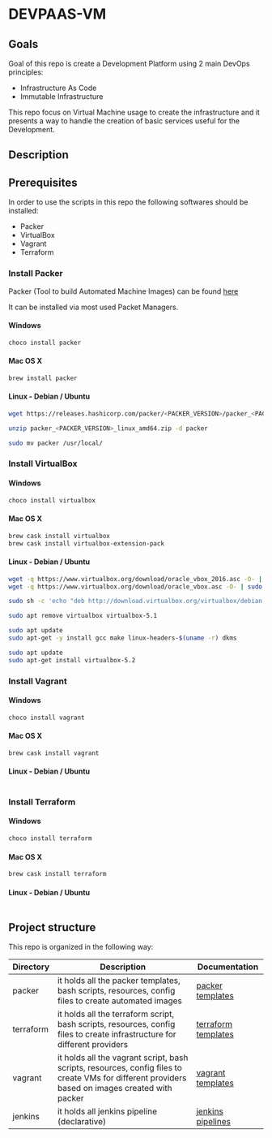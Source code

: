 # DEVPAAS-VM

## Goals
Goal of this repo is create a Development Platform using 2 main DevOps principles:
* Infrastructure As Code
* Immutable Infrastructure

This repo focus on Virtual Machine usage to create the infrastructure and it presents a way to handle the creation of basic services useful for the Development.

## Description

## Prerequisites
In order to use the scripts in this repo the following softwares should be installed:
* Packer
* VirtualBox
* Vagrant
* Terraform

### Install Packer 
Packer (Tool to build Automated Machine Images) can be found [here](https://www.packer.io)

It can be installed via most used Packet Managers.

#### Windows
```bash
choco install packer
```

#### Mac OS X
```bash
brew install packer
```

#### Linux - Debian / Ubuntu
```bash
wget https://releases.hashicorp.com/packer/<PACKER_VERSION>/packer_<PACKER_VERSION>_linux_amd64.zip

unzip packer_<PACKER_VERSION>_linux_amd64.zip -d packer

sudo mv packer /usr/local/
```

### Install VirtualBox

#### Windows
```bash
choco install virtualbox
```

#### Mac OS X
```bash
brew cask install virtualbox
brew cask install virtualbox-extension-pack
```

#### Linux - Debian / Ubuntu
```bash
wget -q https://www.virtualbox.org/download/oracle_vbox_2016.asc -O- | sudo apt-key add -
wget -q https://www.virtualbox.org/download/oracle_vbox.asc -O- | sudo apt-key add -

sudo sh -c 'echo "deb http://download.virtualbox.org/virtualbox/debian $(lsb_release -sc) contrib" >> /etc/apt/sources.list.d/virtualbox.list'

sudo apt remove virtualbox virtualbox-5.1

sudo apt update
sudo apt-get -y install gcc make linux-headers-$(uname -r) dkms

sudo apt update
sudo apt-get install virtualbox-5.2
```

### Install Vagrant

#### Windows
```bash
choco install vagrant
```

#### Mac OS X
```bash
brew cask install vagrant
```

#### Linux - Debian / Ubuntu
```bash

```

### Install Terraform

#### Windows
```bash
choco install terraform
```

#### Mac OS X
```bash
brew cask install terraform
```

#### Linux - Debian / Ubuntu
```bash

```


## Project structure

This repo is organized in the following way:

| Directory | Description |   Documentation     |
|-----------|-------------|-------------------------|
| packer    | it holds all the packer templates, bash scripts, resources, config files to create automated images | [packer templates](./packer/README.md) |
| terraform | it holds all the terraform script, bash scripts, resources, config files to create infrastructure for different providers | [terraform templates](./terraform/README.md) |
| vagrant   | it holds all the vagrant script, bash scripts, resources, config files to create VMs for different providers based on images created with packer | [vagrant templates](./vagrant/README.md) |
| jenkins   | it holds all jenkins pipeline (declarative)  | [jenkins pipelines](./jenkins/README.md) |



